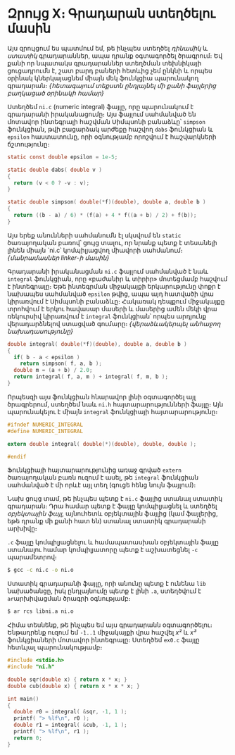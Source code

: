 # Զրույց X։ Գրադարան ստեղծելու մասին

Այս զրույցում ես պատմում եմ, թե ինչպես ստեղծել _դինամիկ_ և _ստատիկ_ գրադարաններ, ապա դրանք օգտագործել ծրագրում։ Եվ քանի որ նպատակս գրադարաններ ստեղծման տեխնիկայի ցուցադրումն է, շատ բարդ բաների հետևից չեմ ընկնի և որպես օրինակ կներկայացնեմ միայն մեկ ֆունկցիա պարունակող գրադարան։ _{հետագայում տեքստն ընդլայնել մի քանի ֆայլերից բաղկացած օրինակի համար}_

Ստեղծեմ `ni.c` (numeric integral) ֆայլը, որը պարունակում է գրադարանի իրականացումը։ Այս ֆայլում սահմանված են մոտավոր ինտեգրալի հաշվման Սիմպսոնի բանաձևը՝ `simpson` ֆունկցիան, թվի բացարձակ արժեքը հաշվող `dabs` ֆունկցիան և `epsilon` հաստատունը, որի օգնությամբ որոշվում է հաշվարկների ճշտությունը։

```c
static const double epsilon = 1e-5;

static double dabs( double v )
{
  return (v < 0 ? -v : v);
}

static double simpson( double(*f)(double), double a, double b )
{
  return ((b - a) / 6) * (f(a) + 4 * f((a + b) / 2) + f(b));
}
```

Այս երեք անունների սահմանումն էլ սկսվում են `static` ծառայողական բառով՝ ցույց տալու, որ նրանք պետք է տեսանելի լինեն միայն `ni.c՝ կոմպիլյացվող միավորի սահմանում։ _{մանրամասներ linker-ի մասին}_

Գրադարանի իրականացման `ni.c` ֆայլում սահմանված է նաև `integral` ֆունկցիան, որը «բաժանիր և տիրիր» մոտեցմամբ հաշվում է ինտեգրալը։ Եթե ինտեգրման միջակայքի երկարությունը փոքր է նախապես սահմանված `epsilon` թվից, ապա այդ հատվածի վրա կիրառվում է Սիմպսոնի բանաձևը։ Հակառակ դեպքում միջակայքը տրոհվում է երկու հավասար մասերի և մասերից ամեն մեկի վրա ռեկուրսիվ կիրառվում է `integral` ֆունկցիան՝ որպես արդյունք վերադարձնելով ստացված գումարը։ _{վերաձևակերպել անհաջող նախադասությունը}_
 
```c
double integral( double(*f)(double), double a, double b )
{
  if( b - a < epsilon )
    return simpson( f, a, b );
  double m = (a + b) / 2.0;
  return integral( f, a, m ) + integral( f, m, b );
}
```

Որպեսզի այս ֆունկցիան հնարավոր լինի օգտագործել այլ ծրագրերում, ստեղծեմ նաև `ni.h` հայտարարությունների ֆայլը։ Այն պարունակելու է միայն `integral` ֆունկցիայի հայտարարությունը։

```c
#ifndef NUMERIC_INTEGRAL
#define NUMERIC_INTEGRAL

extern double integral( double(*)(double), double, double );

#endif
```

Ֆունկցիայի հայտարարությունից առաջ գրված `extern` ծառայողական բառն ուզում է ասել, թե `integral` ֆունկցիան սահմանված է մի որևէ այլ տեղ (գուցե հենց նույն ֆայլում)։ 

Նախ ցույց տամ, թե ինչպես պետք է `ni.c` ֆայլից ստանալ ստատիկ գրադարան։ Դրա համար պետք է ֆայլը կոմպիլյացնել և ստեղծել _օբյեկտային ֆայլ_, այնուհետև օբյեկտային ֆայլից (կամ ֆայլերից, եթե դրանք մի քանի հատ են) ստանալ ստատիկ գրադարանի արխիվը։

`.c` ֆայլը կոմպիլյացնելու և համապատասխան օբյեկտային ֆայլը ստանալու համար կոմպիլյատորը պետք է աշխատեցնել `-c` պարամետրով։

```bash
$ gcc -c ni.c -o ni.o
```

Ստատիկ գրադարանի ֆայլը, որի անունը պետք է ունենա `lib` նախածանցը, իսկ ընդլայնումը պետք է լինի `.a`, ստեղծվում է `ar`արխիվացման ծրագրի օգնությամբ։

```bash
$ ar rcs libni.a ni.o
```

Հիմա տեսնենք, թե ինչպես եմ այս գրադարանն օգտագործելու։ Ենթադրենք ուզում եմ `-1..1` միջակայքի վրա հաշվել _x²_ և _x³_ ֆունկցիաների մոտավոր ինտեգրալը։ Ստեղծեմ `ex0.c` ֆայլը հետևյալ պարունակությամբ։

```c
#include <stdio.h>
#include "ni.h"

double sqr(double x) { return x * x; }
double cub(double x) { return x * x * x; }

int main()
{
  double r0 = integral( &sqr, -1, 1 );
  printf( "> %lf\n", r0 );
  double r1 = integral( &cub, -1, 1 );
  printf( "> %lf\n", r1 );
  return 0;
}
```


